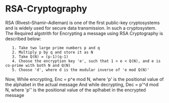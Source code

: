 # RSA-Cryptography
RSA (Rivest–Shamir–Adleman) is one of the first public-key cryptosystems and is widely used for secure data transmission. In such a cryptosystem. The Required algotrith for Encrypting a message using RSA Cryptography is described below:
       
       1. Take two large prime numbers p and q
       2. Multiply p by q and store it as N
       3. Take Q(N) = (p-1)(q-1)
       4. Choose the encryption key 'e', such that 1 < e < Q(N), and e is co-prime with both N and Q(N)
       5. Choose 'd', where d is the modular inverse of 'e mod Q(N)'

Now, While encrypting, Enc = p^e mod N, where 'p' is the positional value of the alphabet in the actual message
And while decrypting,  Dec = p'^d mod N, where 'p'' is the positional value of the aplhabet in the encrypted message
